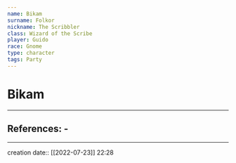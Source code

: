 ```yaml
---
name: Bikam
surname: Folkor
nickname: The Scribbler
class: Wizard of the Scribe
player: Guido
race: Gnome
type: character
tags: Party
---
```


# Bikam 
___ 
## References: - 
--- 
creation date:: [[2022-07-23]] 22:28